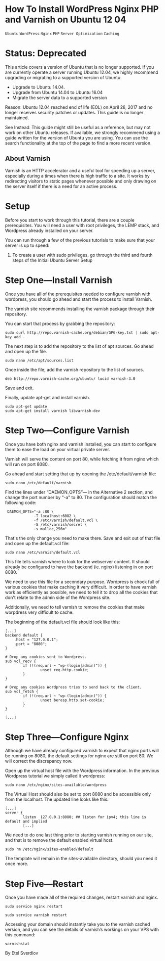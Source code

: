 # How To Install WordPress  Nginx  PHP  and Varnish on Ubuntu 12 04

```Ubuntu``` ```WordPress``` ```Nginx``` ```PHP``` ```Server Optimization``` ```Caching```











# Status: Deprecated


This article covers a version of Ubuntu that is no longer supported.  If you are currently operate a server running Ubuntu 12.04, we highly recommend upgrading or migrating to a supported version of Ubuntu:


- Upgrade to Ubuntu 14.04.
- Upgrade from Ubuntu 14.04 to Ubuntu 16.04
- Migrate the server data to a supported version

Reason:
Ubuntu 12.04 reached end of life (EOL) on April 28, 2017 and no longer receives security patches or updates.  This guide is no longer maintained.


See Instead:
This guide might still be useful as a reference, but may not work on other Ubuntu releases.  If available, we strongly recommend using a guide written for the version of Ubuntu you are using.   You can use the search functionality at the top of the page to find a more recent version.


## About Varnish


Varnish is an HTTP accelerator and a useful tool for speeding up a server, especially during a times when there is high traffic to a site. It works by redirecting visitors to static pages whenever possible and only drawing on the  server itself if there is a need for an active process.


# Setup


Before you start to work through this tutorial, there are a couple prerequisites. You will need a user with root privileges, the LEMP stack, and Wordpress already installed on your server.


You can run through a few of the previous tutorials to make sure that your server is up to speed:


1. To create a user with sudo privileges, go through the third and fourth steps of the Initial Ubuntu Server Setup

# Step One—Install Varnish


Once you have all of the prerequisites needed to configure varnish with wordpress, you should go ahead and start the process to install Varnish.


The varnish site recommends installing the varnish package through their repository.


You can start that process by grabbing the repository:


```
sudo curl http://repo.varnish-cache.org/debian/GPG-key.txt | sudo apt-key add -
```


The next step is to add the repository to the list of apt sources. Go ahead and open up the file.


```
sudo nano /etc/apt/sources.list
```


Once inside the file, add the varnish repository to the list of sources.


```
deb http://repo.varnish-cache.org/ubuntu/ lucid varnish-3.0
```


Save and exit.


Finally, update apt-get and install varnish.


```
sudo apt-get update
sudo apt-get install varnish libvarnish-dev
```


# Step Two—Configure Varnish


Once you have both nginx and varnish installed, you can start to configure them to ease the load on your virtual private server.


Varnish will serve the content on port 80, while fetching it from nginx which will run on port 8080.


Go ahead and start setting that up by opening the /etc/default/varnish file:


```
sudo nano /etc/default/varnish
```


Find the lines under “DAEMON_OPTS”— in the Alternative 2 section, and change the port number by "-a" to 80. The configuration should match the following code:


```
 DAEMON_OPTS="-a :80 \
             -T localhost:6082 \
             -f /etc/varnish/default.vcl \
             -S /etc/varnish/secret \
             -s malloc,256m"
```


That's the only change you need to make there. Save and exit out of that file and open up the default.vcl file:


```
sudo nano /etc/varnish/default.vcl
```


This file tells varnish where to look for the webserver content. It should already be configured to have the backend (ie. nginx) listening in on port 8080.


We need to use this file for a secondary purpose. Wordpress is chock full of various cookies that make caching it very difficult. In order to have varnish work as efficiently as possible, we need to tell it to drop all the cookies that don't relate to the admin side of the Wordpress site.


Additionally, we need to tell varnish to remove the cookies that make worpdress very difficult to cache.


The beginning of the default.vcl file should look like this:


```
[...]
backend default {
    .host = "127.0.0.1";
    .port = "8080";
}

# Drop any cookies sent to Wordpress.
sub vcl_recv {
        if (!(req.url ~ "wp-(login|admin)")) {
                unset req.http.cookie;
        }
}

# Drop any cookies Wordpress tries to send back to the client.
sub vcl_fetch {
        if (!(req.url ~ "wp-(login|admin)")) {
                unset beresp.http.set-cookie;
        }
}

[...]
```


# Step Three—Configure Nginx


Although we have already configured varnish to expect that nginx ports will be running on 8080, the default settings for nginx are still on port 80. We will correct the discrepancy now.


Open up the virtual host file with the Wordpress information. In the previous Wordpress tutorial we simply called it wordpress:


```
sudo nano /etc/nginx/sites-available/wordpress
```


The Virtual Host should also be set to port 8080 and be accessible only from the localhost. The updated line looks like this:


```
[...]
server {
        listen  127.0.0.1:8080; ## listen for ipv4; this line is default and implied
        [...]
```


We need to do one last thing prior to starting varnish running on our site, and that is to remove the default enabled virtual host.


```
sudo rm /etc/nginx/sites-enabled/default
```


The template will remain in the sites-available directory, should you need it once more.


# Step Five—Restart


Once you have made all of the required changes, restart varnish and nginx.


```
sudo service nginx restart
```


```
sudo service varnish restart
```


Accessing your domain should instantly take you to the varnish cached version, and you can see the details of varnish’s workings on your VPS with this command:


```
varnishstat
```


By Etel Sverdlov
